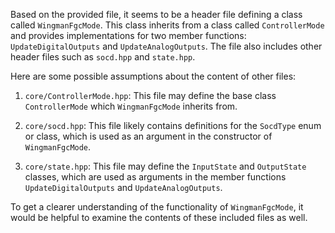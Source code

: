 Based on the provided file, it seems to be a header file defining a class called `WingmanFgcMode`. This class inherits from a class called `ControllerMode` and provides implementations for two member functions: `UpdateDigitalOutputs` and `UpdateAnalogOutputs`. The file also includes other header files such as `socd.hpp` and `state.hpp`.

Here are some possible assumptions about the content of other files:

1. `core/ControllerMode.hpp`: This file may define the base class `ControllerMode` which `WingmanFgcMode` inherits from.

2. `core/socd.hpp`: This file likely contains definitions for the `SocdType` enum or class, which is used as an argument in the constructor of `WingmanFgcMode`.

3. `core/state.hpp`: This file may define the `InputState` and `OutputState` classes, which are used as arguments in the member functions `UpdateDigitalOutputs` and `UpdateAnalogOutputs`.

To get a clearer understanding of the functionality of `WingmanFgcMode`, it would be helpful to examine the contents of these included files as well.